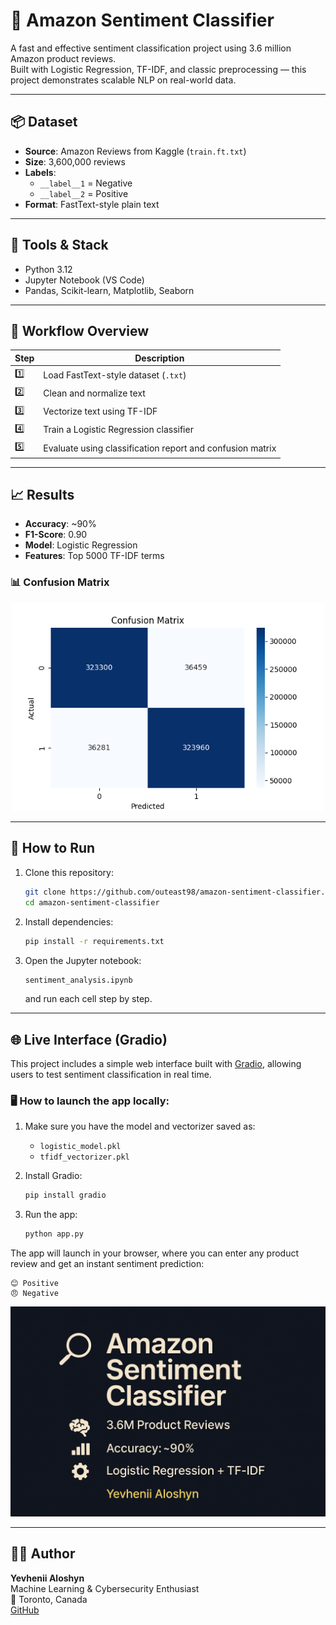# 🧠 Amazon Sentiment Classifier

A fast and effective sentiment classification project using 3.6 million Amazon product reviews.  
Built with Logistic Regression, TF-IDF, and classic preprocessing — this project demonstrates scalable NLP on real-world data.

---

## 📦 Dataset
- **Source**: Amazon Reviews from Kaggle (`train.ft.txt`)
- **Size**: 3,600,000 reviews
- **Labels**:  
  - `__label__1` = Negative  
  - `__label__2` = Positive  
- **Format**: FastText-style plain text

---

## 🧰 Tools & Stack
- Python 3.12
- Jupyter Notebook (VS Code)
- Pandas, Scikit-learn, Matplotlib, Seaborn

---

## 🧪 Workflow Overview

| Step | Description |
|------|-------------|
| 1️⃣  | Load FastText-style dataset (`.txt`) |
| 2️⃣  | Clean and normalize text |
| 3️⃣  | Vectorize text using TF-IDF |
| 4️⃣  | Train a Logistic Regression classifier |
| 5️⃣  | Evaluate using classification report and confusion matrix |

---

## 📈 Results

- **Accuracy**: ~90%
- **F1-Score**: 0.90
- **Model**: Logistic Regression
- **Features**: Top 5000 TF-IDF terms

### 📊 Confusion Matrix

<p align="center">
  <img src="confusion_matrix.png" width="500"/>
</p>

---

## 🚀 How to Run

1. Clone this repository:
   ```bash
   git clone https://github.com/outeast98/amazon-sentiment-classifier.git
   cd amazon-sentiment-classifier
   ```

2. Install dependencies:
   ```bash
   pip install -r requirements.txt
   ```

3. Open the Jupyter notebook:
   ```bash
   sentiment_analysis.ipynb
   ```
   and run each cell step by step.

---

## 🌐 Live Interface (Gradio)

This project includes a simple web interface built with [Gradio](https://gradio.app/), allowing users to test sentiment classification in real time.

### 🖥 How to launch the app locally:

1. Make sure you have the model and vectorizer saved as:
   - `logistic_model.pkl`
   - `tfidf_vectorizer.pkl`

2. Install Gradio:
   ```bash
   pip install gradio
   ```

3. Run the app:
   ```bash
   python app.py
   ```

The app will launch in your browser, where you can enter any product review and get an instant sentiment prediction:

```
😊 Positive  
😠 Negative
```

<p align="center">
  <img src="preview.png" width="600"/>
</p>

---

## 👨‍💻 Author

**Yevhenii Aloshyn**  
Machine Learning & Cybersecurity Enthusiast  
📍 Toronto, Canada  
[GitHub](https://github.com/outeast98)